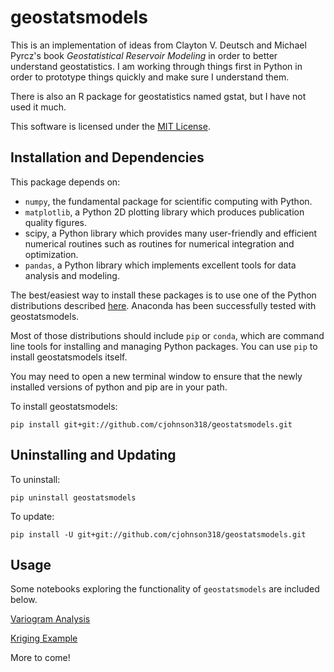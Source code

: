 geostatsmodels
==============

This is an implementation of ideas from Clayton V. Deutsch and Michael Pyrcz's book _Geostatistical Reservoir Modeling_ in order to better understand geostatistics. I am working through things first in Python in order to prototype things quickly and make sure I understand them.

There is also an R package for geostatistics named gstat, but I have not used it much.

This software is licensed under the [MIT License](http://opensource.org/licenses/MIT).

Installation and Dependencies
-----------------------------

This package depends on:
 * `numpy`, the fundamental package for scientific computing with Python. 
 * `matplotlib`, a Python 2D plotting library which produces publication quality figures. 
 * scipy, a Python library which provides many user-friendly and efficient numerical routines such as routines for numerical integration and optimization. 
 * `pandas`, a Python library which implements excellent tools for data analysis and modeling. 

The best/easiest way to install these packages is to use one of the Python distributions described [here](http://www.scipy.org/install.html). Anaconda has been successfully tested with geostatsmodels.

Most of those distributions should include `pip` or `conda`, which are command line tools for installing and 
managing Python packages.  You can use `pip` to install geostatsmodels itself.  
 
You may need to open a new terminal window to ensure that the newly installed versions of python and pip
are in your path.

To install geostatsmodels:

    pip install git+git://github.com/cjohnson318/geostatsmodels.git

Uninstalling and Updating
-------------------------

To uninstall:

    pip uninstall geostatsmodels

To update:

    pip install -U git+git://github.com/cjohnson318/geostatsmodels.git

Usage
------
Some notebooks exploring the functionality of `geostatsmodels` are included below.  

[Variogram Analysis](http://nbviewer.ipython.org/github/cjohnson318/geostatsmodels/blob/master/notebooks/VariogramAnalysis.ipynb)

[Kriging Example](http://nbviewer.ipython.org/github/cjohnson318/geostatsmodels/blob/master/notebooks/KrigingExample.ipynb)

More to come!


